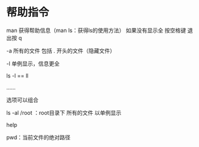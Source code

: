 # 帮助指令

man 获得帮助信息（man ls：获得ls的使用方法） 如果没有显示全 按空格键 退出按 q 

-a 所有的文件 包括 . 开头的文件（隐藏文件）

-l 单例显示，信息更全 

ls -l == ll

……

选项可以组合

ls -al /root ：root目录下 所有的文件 以单例显示

help



pwd：当前文件的绝对路径

